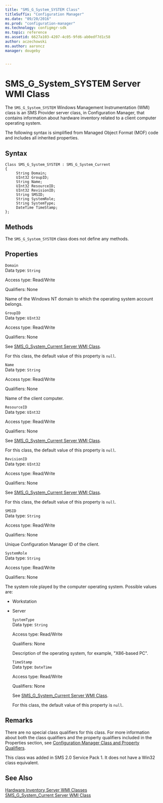 ```yaml
---
title: "SMS_G_System_SYSTEM Class"
titleSuffix: "Configuration Manager"
ms.date: "09/20/2016"
ms.prod: "configuration-manager"
ms.technology: configmgr-sdk
ms.topic: reference
ms.assetid: 6627a103-4207-4c05-9fd6-ab0edf7d1c58
author: aczechowski
ms.author: aaroncz
manager: dougeby


---
```

# SMS_G_System_SYSTEM Server WMI Class
The `SMS_G_System_SYSTEM` Windows Management Instrumentation (WMI) class is an SMS Provider server class, in Configuration Manager, that contains information about hardware inventory related to a client computer operating system.  

 The following syntax is simplified from Managed Object Format (MOF) code and includes all inherited properties.  

## Syntax  

```  
Class SMS_G_System_SYSTEM : SMS_G_System_Current  
{  
     String Domain;  
     UInt32 GroupID;  
     String Name;  
     UInt32 ResourceID;  
     UInt32 RevisionID;  
     String SMSID;  
     String SystemRole;  
     String SystemType;  
     DateTime TimeStamp;  
};  
```  

## Methods  
 The `SMS_G_System_SYSTEM` class does not define any methods.  

## Properties  
 `Domain`  
 Data type: `String`  

 Access type: Read/Write  

 Qualifiers: None  

 Name of the Windows NT domain to which the operating system account belongs.  

 `GroupID`  
 Data type: `UInt32`  

 Access type: Read/Write  

 Qualifiers: None  

 See [SMS_G_System_Current Server WMI Class](../../../../../develop/reference/core/clients/manage/sms_g_system_current-server-wmi-class.md).  

 For this class, the default value of this property is `null`.  

 `Name`  
 Data type: `String`  

 Access type: Read/Write  

 Qualifiers: None  

 Name of the client computer.  

 `ResourceID`  
 Data type: `UInt32`  

 Access type: Read/Write  

 Qualifiers: None  

 See [SMS_G_System_Current Server WMI Class](../../../../../develop/reference/core/clients/manage/sms_g_system_current-server-wmi-class.md).  

 For this class, the default value of this property is `null`.  

 `RevisionID`  
 Data type: `UInt32`  

 Access type: Read/Write  

 Qualifiers: None  

 See [SMS_G_System_Current Server WMI Class](../../../../../develop/reference/core/clients/manage/sms_g_system_current-server-wmi-class.md).  

 For this class, the default value of this property is `null`.  

 `SMSID`  
 Data type: `String`  

 Access type: Read/Write  

 Qualifiers: None  

 Unique Configuration Manager ID of the client.  

 `SystemRole`  
 Data type: `String`  

 Access type: Read/Write  

 Qualifiers: None  

 The system role played by the computer operating system. Possible values are:  

- Workstation  

- Server  

  `SystemType`  
  Data type: `String`  

  Access type: Read/Write  

  Qualifiers: None  

  Description of the operating system, for example, "X86-based PC".  

  `TimeStamp`  
  Data type: `DateTime`  

  Access type: Read/Write  

  Qualifiers: None  

  See [SMS_G_System_Current Server WMI Class](../../../../../develop/reference/core/clients/manage/sms_g_system_current-server-wmi-class.md).  

  For this class, the default value of this property is `null`.  

## Remarks  
 There are no special class qualifiers for this class. For more information about both the class qualifiers and the property qualifiers included in the Properties section, see [Configuration Manager Class and Property Qualifiers](../../../../../develop/reference/misc/class-and-property-qualifiers.md).  

 This class was added in SMS 2.0 Service Pack 1. It does not have a Win32 class equivalent.  

## See Also  
 [Hardware Inventory Server WMI Classes](../../../../../develop/reference/core/clients/manage/hardware-inventory-server-wmi-classes.md)   
 [SMS_G_System_Current Server WMI Class](../../../../../develop/reference/core/clients/manage/sms_g_system_current-server-wmi-class.md)
